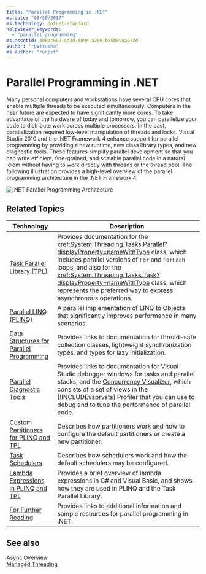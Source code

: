 ```yaml
---
title: "Parallel Programming in .NET"
ms.date: "03/30/2017"
ms.technology: dotnet-standard
helpviewer_keywords: 
  - "parallel programming"
ms.assetid: 4d83c690-ad2d-489e-a2e0-b85b898a672d
author: "rpetrusha"
ms.author: "ronpet"
---
```

# Parallel Programming in .NET

Many personal computers and workstations have several CPU cores that enable multiple threads to be executed simultaneously. Computers in the near future are expected to have significantly more cores. To take advantage of the hardware of today and tomorrow, you can parallelize your code to distribute work across multiple processors. In the past, parallelization required low-level manipulation of threads and locks. Visual Studio 2010 and the .NET Framework 4 enhance support for parallel programming by providing a new runtime, new class library types, and new diagnostic tools. These features simplify parallel development so that you can write efficient, fine-grained, and scalable parallel code in a natural idiom without having to work directly with threads or the thread pool. The following illustration provides a high-level overview of the parallel programming architecture in the .NET Framework 4.

 ![.NET Parallel Programming Architecture](./media/tpl-architecture.png "TPL_Architecture")  

## Related Topics  


|                                                             Technology                                                              |                                                                                                                                                                             Description                                                                                                                                                                             |
|-------------------------------------------------------------------------------------------------------------------------------------|---------------------------------------------------------------------------------------------------------------------------------------------------------------------------------------------------------------------------------------------------------------------------------------------------------------------------------------------------------------------|
|               [Task Parallel Library (TPL)](../../../docs/standard/parallel-programming/task-parallel-library-tpl.md)               |               Provides documentation for the <xref:System.Threading.Tasks.Parallel?displayProperty=nameWithType> class, which includes parallel versions of `For` and `ForEach` loops, and also for the <xref:System.Threading.Tasks.Task?displayProperty=nameWithType> class, which represents the preferred way to express asynchronous operations.               |
|                     [Parallel LINQ (PLINQ)](../../../docs/standard/parallel-programming/parallel-linq-plinq.md)                     |                                                                                                                               A parallel implementation of LINQ to Objects that significantly improves performance in many scenarios.                                                                                                                               |
| [Data Structures for Parallel Programming](../../../docs/standard/parallel-programming/data-structures-for-parallel-programming.md) |                                                                                                              Provides links to documentation for thread-safe collection classes, lightweight synchronization types, and types for lazy initialization.                                                                                                              |
|                [Parallel Diagnostic Tools](../../../docs/standard/parallel-programming/parallel-diagnostic-tools.md)                | Provides links to documentation for Visual Studio debugger windows for tasks and parallel stacks, and the [Concurrency Visualizer](/visualstudio/profiling/concurrency-visualizer), which consists of a set of views in the [!INCLUDE[vsprvsts](../../../includes/vsprvsts-md.md)] Profiler that you can use to debug and to tune the performance of parallel code. |
|    [Custom Partitioners for PLINQ and TPL](../../../docs/standard/parallel-programming/custom-partitioners-for-plinq-and-tpl.md)    |                                                                                                                             Describes how partitioners work and how to configure the default partitioners or create a new partitioner.                                                                                                                              |
|                      [Task Schedulers](http://msdn.microsoft.com/library/638f8ea5-21db-47a2-a934-86e1e961bf65)                      |                                                                                                                                           Describes how schedulers work and how the default schedulers may be configured.                                                                                                                                           |
|      [Lambda Expressions in PLINQ and TPL](../../../docs/standard/parallel-programming/lambda-expressions-in-plinq-and-tpl.md)      |                                                                                                             Provides a brief overview of lambda expressions in C# and Visual Basic, and shows how they are used in PLINQ and the Task Parallel Library.                                                                                                             |
|           [For Further Reading](../../../docs/standard/parallel-programming/for-further-reading-parallel-programming.md)            |                                                                                                                                   Provides links to additional information and sample resources for parallel programming in .NET.                                                                                                                                   |

## See also  
 [Async Overview](../async.md)  
 [Managed Threading](../threading/index.md)  
